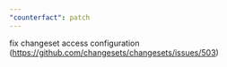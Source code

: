 ```yaml
---
"counterfact": patch
---
```


fix changeset access configuration (https://github.com/changesets/changesets/issues/503)

